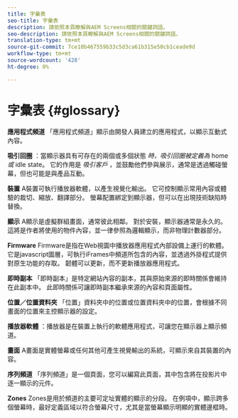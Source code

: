 ```yaml
---
title: 字彙表
seo-title: 字彙表
description: 請依照本頁瞭解與AEM Screens相關的關鍵詞語。
seo-description: 請依照本頁瞭解與AEM Screens相關的關鍵詞語。
translation-type: tm+mt
source-git-commit: 7ce10b467559b33c5d3ca61b315e50cb1ceade9d
workflow-type: tm+mt
source-wordcount: '428'
ht-degree: 0%

---
```



# 字彙表 {#glossary}

**應用程式頻道** 「應用程式頻道」顯示由開發人員建立的應用程式，以顯示互動式內容。

**吸引回圈** ：當顯示器具有可存在的兩個或多個狀態 *時，吸引回圈被定義為* home *或* idle state。 它的作用是 *吸引客戶* ，並鼓勵他們參與展示，通常是透過觸碰螢幕，但也可能是與產品互動。

**裝置** A裝置可執行播放器軟體，以產生視覺化輸出。 它可控制顯示常用內容或體驗的裁切、縮放、翻譯部分。 螢幕配置綁定到顯示器，但可以在出現技術缺陷時替換。

**顯示** A顯示是虛擬群組畫面，通常彼此相鄰。 對於安裝，顯示器通常是永久的。 這將是作者將使用的物件內容，並一律參照為邏輯顯示，而非物理計數器部分。

**Firmware** Firmware是指在Web視圖中播放器應用程式內部設備上運行的軟體。 它是javascript圖層，可執行iFrames中頻道所包含的內容，並透過外掛程式提供對原生功能的存取。 韌體可以更新，而不更新播放器應用程式。

**即時副本** 「即時副本」是特定網站內容的副本，其與原始來源的即時關係會維持在此副本中。 此即時關係可讓即時副本繼承來源的內容和頁面屬性。

**位置／位置資料夾** 「位置」資料夾中的位置或位置資料夾中的位置，會根據不同畫面的位置來主控顯示器的設定。

**播放器軟體** ：播放器是在裝置上執行的軟體應用程式，可讓您在顯示器上顯示頻道。

**畫面** A畫面是實體螢幕或任何其他可產生視覺輸出的系統，可顯示來自其裝置的內容。

**序列頻道** 「序列頻道」是一個頁面，您可以編寫此頁面，其中包含將在投影片中逐一顯示的元件。

**Zones** Zones是用於頻道的主要可定址實體的顯示的分段。 在例項中，顯示跨多個螢幕時，最好定義區域以符合螢幕尺寸，尤其是當螢幕顯示明顯的實體邊框時。
